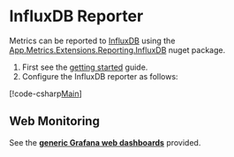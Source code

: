 # InfluxDB Reporter

Metrics can be reported to [InfluxDB](https://www.influxdata.com/products/open-source/#influxdb) using the [App.Metrics.Extensions.Reporting.InfluxDB](https://www.nuget.org/packages/App.Metrics.Extensions.Reporting.InfluxDB/) nuget package.

1. First see the [getting started](../getting-started/intro.md) guide.
1. Configure the InfluxDB reporter as follows:

[!code-csharp[Main](../src/samples/App.Metrics.Extensions.Reporting.Code.Snippets/InfluxDBReporterSetup.cs)]

## Web Monitoring

See the [**generic Grafana web dashboards**](../web-application-monitoring/visualization-grafana.md) provided.